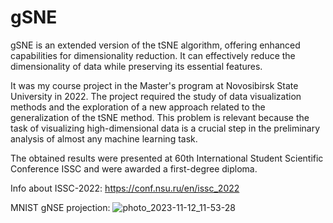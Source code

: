 # gSNE
gSNE is an extended version of the tSNE algorithm, offering enhanced capabilities for dimensionality reduction. It can effectively reduce the dimensionality of data while preserving its essential features.

It was my course project in the Master's program at Novosibirsk State University in 2022. The project required the study of data visualization methods and the exploration of a new approach related to the generalization of the tSNE method. This problem is relevant because the task of visualizing high-dimensional data is a crucial step in the preliminary analysis of almost any machine learning task.

The obtained results were presented at 60th International Student Scientific Conference ISSC and were awarded a first-degree diploma.

Info about ISSC-2022: https://conf.nsu.ru/en/issc_2022



MNIST gNSE projection:
![photo_2023-11-12_11-53-28](https://github.com/maxkochanoff/gSNE/assets/122701199/678a8b7e-2d77-4bf4-8407-05ffceaa0535)
